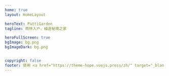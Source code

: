 ```yaml
---
home: true
layout: HomeLayout

heroText: PattiGarden
tagline: 雨林入户，植造秘境之家

heroFullScreen: true
bgImage: bg.png
bgImageDark: bg.png


copyright: false
footer: 使用 <a href="https://theme-hope.vuejs.press/zh/" target="_blank">VuePress Theme Hope</a> 主题 | MIT 协议, 版权所有 © 2019-至今 Mr.Hope
---
```


